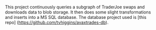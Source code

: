 This project continuously queries a subgraph of TraderJoe swaps and downloads data to blob storage. It then does some slight transformations and inserts into a MS SQL database. The database project used is [this repo] (https://github.com/tvhiggins/avaxtrades-db).
